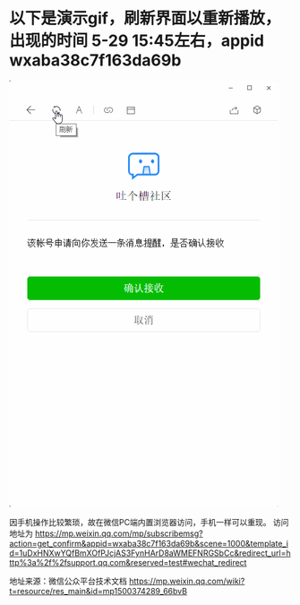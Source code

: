 # 以下是演示gif，刷新界面以重新播放，出现的时间 5-29 15:45左右，appid wxaba38c7f163da69b
![演示图](https://github.com/SuperDcer/img/blob/master/1.gif)

因手机操作比较繁琐，故在微信PC端内置浏览器访问，手机一样可以重现。
访问地址为 https://mp.weixin.qq.com/mp/subscribemsg?action=get_confirm&appid=wxaba38c7f163da69b&scene=1000&template_id=1uDxHNXwYQfBmXOfPJcjAS3FynHArD8aWMEFNRGSbCc&redirect_url=http%3a%2f%2fsupport.qq.com&reserved=test#wechat_redirect

地址来源：微信公众平台技术文档 https://mp.weixin.qq.com/wiki?t=resource/res_main&id=mp1500374289_66bvB
